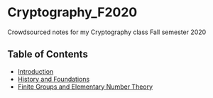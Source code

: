 # Cryptography_F2020
Crowdsourced notes for my Cryptography class Fall semester 2020

## Table of Contents

- [Introduction](/Notes/intro.md)
- [History and Foundations](/Notes/history.md)
- [Finite Groups and Elementary Number Theory](/Notes/numbertheory.md)
